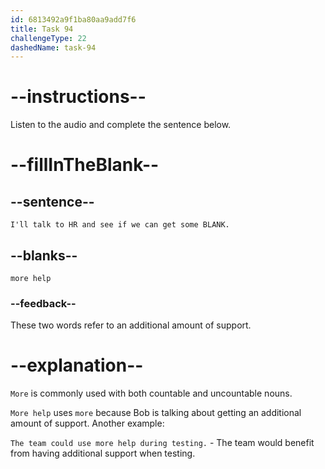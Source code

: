 ```yaml
---
id: 6813492a9f1ba80aa9add7f6
title: Task 94
challengeType: 22
dashedName: task-94
---
```


<!-- (Audio) Bob: I'll talk to HR and see if we can get some more help. -->

# --instructions--

Listen to the audio and complete the sentence below.

# --fillInTheBlank--

## --sentence--

`I'll talk to HR and see if we can get some BLANK.`

## --blanks--

`more help`

### --feedback--

These two words refer to an additional amount of support.

# --explanation--

`More` is commonly used with both countable and uncountable nouns.

`More help` uses `more` because Bob is talking about getting an additional amount of support. Another example:

`The team could use more help during testing.` - The team would benefit from having additional support when testing.
